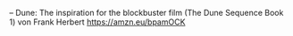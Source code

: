 – Dune: The inspiration for the blockbuster film (The Dune Sequence Book 1) von Frank Herbert
https://amzn.eu/bpamOCK